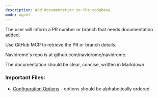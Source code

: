 ```yaml
---
description: Add documentation to the codebase.
mode: agent
---
```


The user will inform a PR number or branch that needs documentation added.

Use GitHub MCP to retrieve the PR or branch details.

Navidrome's repo is at github.com/navidrome/navidrome.

The documentation should be clear, concise, written in Markdown.

### Important Files:

- [Configuration Options](../../content/en/docs/usage/configuration-options.md) - options should be alphabetically ordered
